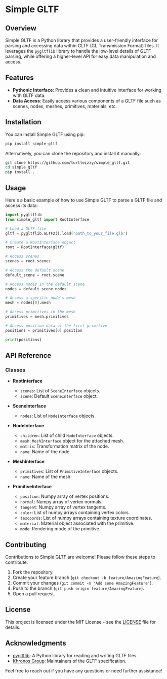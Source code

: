 # Simple GLTF

## Overview

Simple GLTF is a Python library that provides a user-friendly interface for parsing and accessing data within GLTF (GL Transmission Format) files. It leverages the `pygltflib` library to handle the low-level details of GLTF parsing, while offering a higher-level API for easy data manipulation and access.

## Features

- **Pythonic Interface**: Provides a clean and intuitive interface for working with GLTF data.
- **Data Access**: Easily access various components of a GLTF file such as scenes, nodes, meshes, primitives, materials, etc.

## Installation

You can install Simple GLTF using pip:

```bash
pip install simple-gltf
```

Alternatively, you can clone the repository and install it manually:

```bash
git clone https://github.com/turtleizzy/simple_gltf.git
cd simple_gltf
pip install .
```

## Usage

Here's a basic example of how to use Simple GLTF to parse a GLTF file and access its data:

```python
import pygltflib
from simple_gltf import RootInterface

# Load a GLTF file
gltf = pygltflib.GLTF2().load('path_to_your_file.glb')

# Create a RootInterface object
root = RootInterface(gltf)

# Access scenes
scenes = root.scenes

# Access the default scene
default_scene = root.scene

# Access nodes in the default scene
nodes = default_scene.nodes

# Access a specific node's mesh
mesh = nodes[0].mesh

# Access primitives in the mesh
primitives = mesh.primitives

# Access position data of the first primitive
positions = primitives[0].position

print(positions)
```

## API Reference

### Classes

- **RootInterface**

  - `scenes`: List of `SceneInterface` objects.
  - `scene`: Default `SceneInterface` object.

- **SceneInterface**

  - `nodes`: List of `NodeInterface` objects.

- **NodeInterface**

  - `children`: List of child `NodeInterface` objects.
  - `mesh`: `MeshInterface` object for the attached mesh.
  - `matrix`: Transformation matrix of the node.
  - `name`: Name of the node.

- **MeshInterface**

  - `primitives`: List of `PrimitiveInterface` objects.
  - `name`: Name of the mesh.

- **PrimitiveInterface**
  - `position`: Numpy array of vertex positions.
  - `normal`: Numpy array of vertex normals.
  - `tangent`: Numpy array of vertex tangents.
  - `color`: List of numpy arrays containing vertex colors.
  - `texcoords`: List of numpy arrays containing texture coordinates.
  - `material`: Material object associated with the primitive.
  - `mode`: Rendering mode of the primitive.

## Contributing

Contributions to Simple GLTF are welcome! Please follow these steps to contribute:

1. Fork the repository.
2. Create your feature branch (`git checkout -b feature/AmazingFeature`).
3. Commit your changes (`git commit -m 'Add some AmazingFeature'`).
4. Push to the branch (`git push origin feature/AmazingFeature`).
5. Open a pull request.

## License

This project is licensed under the MIT License - see the [LICENSE](LICENSE) file for details.

## Acknowledgments

- [pygltflib](https://github.com/KhronosGroup/pygltflib): A Python library for reading and writing GLTF files.
- [Khronos Group](https://www.khronos.org/gltf/): Maintainers of the GLTF specification.

Feel free to reach out if you have any questions or need further assistance!

